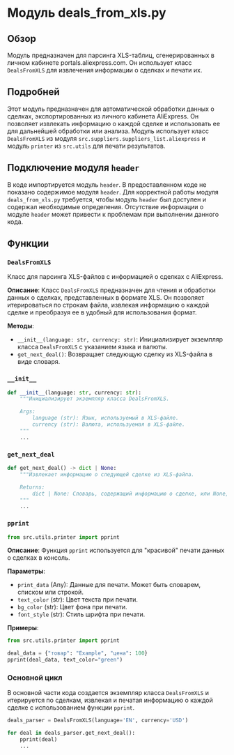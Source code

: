 # Модуль deals_from_xls.py

## Обзор

Модуль предназначен для парсинга XLS-таблиц, сгенерированных в личном кабинете portals.aliexpress.com. Он использует класс `DealsFromXLS` для извлечения информации о сделках и печати их.

## Подробней

Этот модуль предназначен для автоматической обработки данных о сделках, экспортированных из личного кабинета AliExpress. Он позволяет извлекать информацию о каждой сделке и использовать ее для дальнейшей обработки или анализа. Модуль использует класс `DealsFromXLS` из модуля `src.suppliers.suppliers_list.aliexpress` и модуль `printer` из `src.utils` для печати результатов.

## Подключение модуля `header`
В коде импортируется модуль `header`. В предоставленном коде не показано содержимое модуля `header`. Для корректной работы модуля `deals_from_xls.py` требуется, чтобы модуль `header` был доступен и содержал необходимые определения. Отсутствие информации о модуле `header` может привести к проблемам при выполнении данного кода.

## Функции

### `DealsFromXLS`

Класс для парсинга XLS-файлов с информацией о сделках с AliExpress.

**Описание**:
Класс `DealsFromXLS` предназначен для чтения и обработки данных о сделках, представленных в формате XLS. Он позволяет итерироваться по строкам файла, извлекая информацию о каждой сделке и преобразуя ее в удобный для использования формат.

**Методы**:

- `__init__(language: str, currency: str)`: Инициализирует экземпляр класса `DealsFromXLS` с указанием языка и валюты.
- `get_next_deal()`: Возвращает следующую сделку из XLS-файла в виде словаря.

### `__init__`

```python
def __init__(language: str, currency: str):
    """Инициализирует экземпляр класса DealsFromXLS.

    Args:
        language (str): Язык, используемый в XLS-файле.
        currency (str): Валюта, используемая в XLS-файле.
    """
    ...
```

### `get_next_deal`

```python
def get_next_deal() -> dict | None:
    """Извлекает информацию о следующей сделке из XLS-файла.

    Returns:
        dict | None: Словарь, содержащий информацию о сделке, или None, если сделок больше нет.
    """
    ...
```

### `pprint`

```python
from src.utils.printer import pprint
```

**Описание**:
Функция `pprint` используется для "красивой" печати данных о сделках в консоль.

**Параметры**:

- `print_data` (Any): Данные для печати. Может быть словарем, списком или строкой.
- `text_color` (str): Цвет текста при печати.
- `bg_color` (str): Цвет фона при печати.
- `font_style` (str): Стиль шрифта при печати.

**Примеры**:

```python
from src.utils.printer import pprint

deal_data = {"товар": "Example", "цена": 100}
pprint(deal_data, text_color="green")
```

### Основной цикл

В основной части кода создается экземпляр класса `DealsFromXLS` и итерируется по сделкам, извлекая и печатая информацию о каждой сделке с использованием функции `pprint`.

```python
deals_parser = DealsFromXLS(language='EN', currency='USD')

for deal in deals_parser.get_next_deal():
    pprint(deal)
    ...